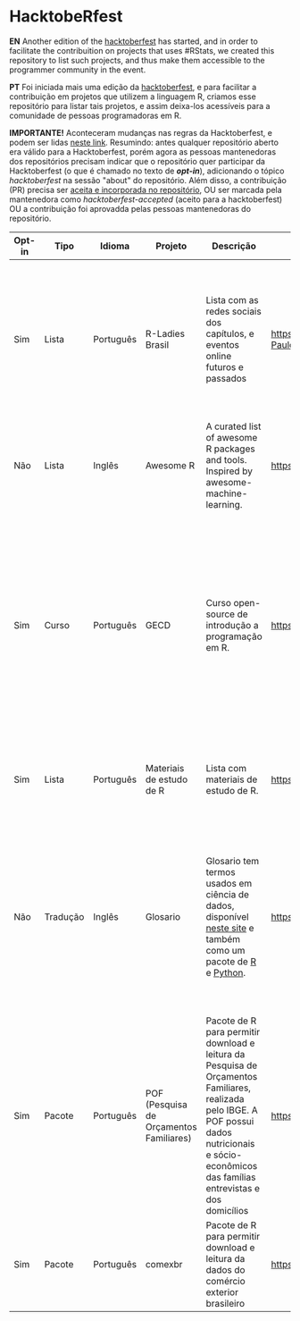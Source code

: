 # HacktobeRfest

**EN**
Another edition of the [hacktoberfest](https://hacktoberfest.digitalocean.com/) has started, and in order to facilitate the contribuition on projects that uses #RStats,  we created this repository to list such projects, and thus make them accessible to the programmer community in the event.

**PT**
Foi iniciada mais uma edição da [hacktoberfest](https://hacktoberfest.digitalocean.com/), e para facilitar a contribuição em projetos que utilizem a linguagem R, criamos esse repositório para listar tais projetos, e assim deixa-los acessíveis para a comunidade de pessoas programadoras em R. 

**IMPORTANTE!** Aconteceram mudanças nas regras da Hacktoberfest, e podem ser lidas [neste link](https://hacktoberfest.digitalocean.com/hacktoberfest-update). Resumindo: antes qualquer repositório aberto era válido para a Hacktoberfest, porém agora as pessoas mantenedoras dos repositórios precisam indicar que o repositório quer participar da Hacktoberfest (o que é chamado no texto de **_opt-in_**), adicionando o tópico _hacktoberfest_ na sessão "about" do repositório. Além disso, a contribuição (PR) precisa ser [aceita e incorporada no repositório](_merged_), OU ser marcada pela mantenedora como _hacktoberfest-accepted_ (aceito para a hacktoberfest) OU a contribuição foi aprovadda pelas pessoas mantenedoras do repositório.


| Opt-in | Tipo | Idioma | Projeto | Descrição | Repositório | Sugestões e outros |
|---|------|------|------|------|------|------|
| Sim | Lista | Português | R-Ladies Brasil | Lista com as redes sociais dos capítulos, e eventos online futuros e passados | https://github.com/R-Ladies-Sao-Paulo/RLadies-Brasil  | Para as pessoas organizadoras de capítulos da R-Ladies, é interessante verificar se todas as redes sociais do capítulo estão listadas. Além disso, adicionar eventos futuros, passados, e o link dos materiais utilizados. |
| Não | Lista | Inglês |   Awesome R  |   A curated list of awesome R packages and tools. Inspired by awesome-machine-learning. |   https://github.com/qinwf/awesome-R   |    Você pode contribuir sugerindo pacotes do R!   | 
| Sim | Curso | Português |  GECD    |   Curso open-source de introdução a programação em R. | https://github.com/gecdfoz/GECD  | Você pode auxiliar na montagem do curso de programação em R! É só escolher um dos temas e começar a escrever. O repo já conta com alguns materiais feitos para o Python passíveis de serem traduzidos para R. Acessar "Nivelamento e integração" > "Algoritmo e Programação" > "R". | 
| Sim | Lista | Português | Materiais de estudo de R | Lista com materiais de estudo de R. |  https://github.com/beatrizmilz/materiais_estudo_R| Pode contribuir com novos materiais, com ideias de como organizar o repositório, entre outros. |
| Não | Tradução | Inglês | Glosario | Glosario tem termos usados em ciência de dados, disponível [neste site](https://glosario.carpentries.org/) e também como um pacote de [R](https://github.com/carpentries/glosario-r) e [Python](https://github.com/carpentries/glosario-py). | https://github.com/carpentries/glosario  | Pode contribuir com a tradução de termos em português. O arquivo a ser editado é o [glossary.yml](https://github.com/carpentries/glosario/blob/master/glossary.yml). Em breve estará disponível um post em português com instruções sobre como contribuir. Este [post da RStudio](https://education.rstudio.com/blog/2020/07/announcing-glosario/), em inglês, apresenta o projeto Glosario. |
| Sim | Pacote | Português |   POF (Pesquisa de Orçamentos Familiares)  | Pacote de R para permitir download e leitura da Pesquisa de Orçamentos Familiares, realizada pelo IBGE. A POF possui dados nutricionais e sócio-econômicos das famílias entrevistas e dos domicílios |  https://github.com/tomasbarcellos/pof | <ul><li> O pacote está funcionando apenas para a pesquisa de 2017/2018. Precisa incluir scripts para os demais anos (2002/2003 e 2008/2009).</li> <li> Criar testes para o pacote </li> <li> Melhorar a documentação </li> </ul> |
  | Sim | Pacote | Português |   comexbr  | Pacote de R para permitir download e leitura da dados do comércio exterior brasileiro |  https://github.com/tomasbarcellos/comexbr | <ul><li> Criar testes para o pacote </li> <li> Melhorar a documentação </li> </ul> |

